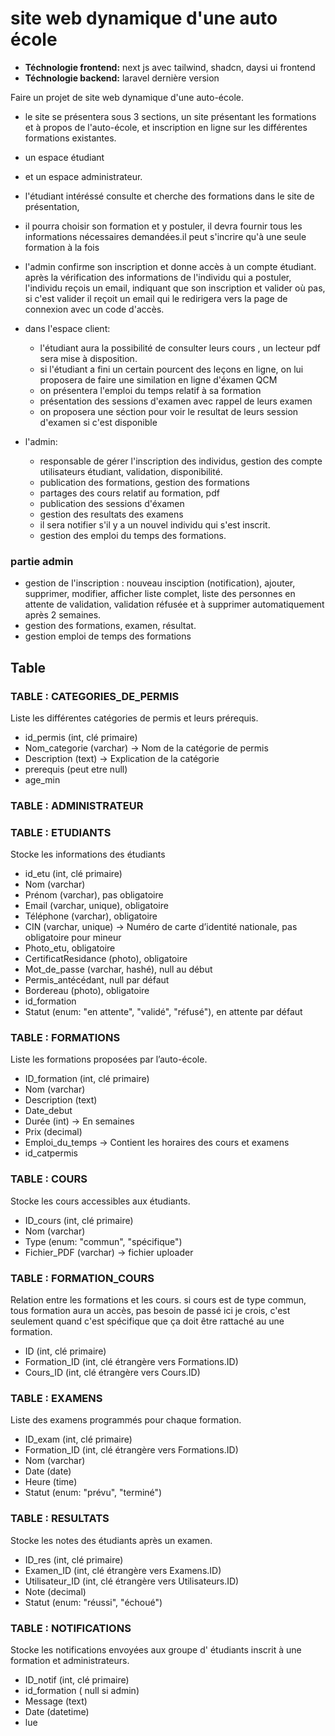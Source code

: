 # site web dynamique d'une auto école

- **Téchnologie frontend:** next js avec tailwind, shadcn, daysi ui frontend
- **Téchnologie backend:** laravel dernière version

Faire un projet de site web dynamique d'une auto-école. 
- le site se présentera sous 3 sections, un site présentant les formations et à propos de l'auto-école, et inscription en ligne sur les différentes formations existantes.
- un espace étudiant
- et un espace administrateur.
- l'étudiant intéréssé consulte et cherche des formations dans le site de présentation, 
- il pourra choisir son formation et y postuler, il devra fournir tous les informations nécessaires demandées.il peut s'incrire qu'à une seule formation à la fois
- l'admin confirme son inscription et donne accès à un compte étudiant. après la vérification des informations de l'individu qui a postuler, l'individu reçois un email, indiquant que son inscription et valider où pas, si c'est valider il reçoit un email qui le redirigera vers la page de connexion avec un code d'accès.
- dans l'espace client:
  - l'étudiant aura la possibilité de consulter leurs cours , un lecteur pdf sera mise à disposition.
  - si l'étudiant a fini un certain pourcent des leçons en ligne, on lui proposera de faire une similation en ligne d'éxamen QCM
  - on présentera l'emploi du temps relatif à sa formation
  - présentation des sessions d'examen avec rappel de leurs examen
  - on proposera une séction pour voir le resultat de leurs session d'examen si c'est disponible

- l'admin:
  - responsable de gérer l'inscription des individus, gestion des compte utilisateurs étudiant, validation, disponibilité.
  - publication des formations, gestion des formations
  - partages des cours relatif au formation, pdf
  - publication des sessions d'éxamen
  - gestion des resultats des examens
  - il sera  notifier s'il y a un nouvel individu qui s'est inscrit.
  - gestion des emploi du temps des formations.


### partie admin
- gestion de l'inscription : nouveau insciption (notification), ajouter, supprimer, modifier, afficher liste complet, liste des personnes en attente de validation, validation réfusée et à supprimer automatiquement après 2 semaines.
- gestion des formations, examen, résultat.
- gestion emploi de temps des formations


## Table 
### TABLE : CATEGORIES_DE_PERMIS
Liste les différentes catégories de permis et leurs prérequis.

- id_permis (int, clé primaire)
- Nom_categorie (varchar) → Nom de la catégorie de permis
- Description (text) → Explication de la catégorie
- prerequis (peut etre null)
- age_min

### TABLE : ADMINISTRATEUR

### TABLE : ETUDIANTS
Stocke les informations des étudiants

* id_etu (int, clé primaire)
* Nom (varchar)
* Prénom (varchar), pas obligatoire
* Email (varchar, unique), obligatoire
* Téléphone (varchar), obligatoire
* CIN (varchar, unique) → Numéro de carte d’identité nationale, pas obligatoire pour mineur
* Photo_etu, obligatoire
* CertificatResidance (photo), obligatoire
* Mot_de_passe (varchar, hashé), null au début
* Permis_antécédant, null par défaut
* Bordereau (photo), obligatoire
* id_formation
* Statut (enum: "en attente", "validé", "réfusé"), en attente par défaut

### TABLE : FORMATIONS
Liste les formations proposées par l’auto-école.

* ID_formation (int, clé primaire)
* Nom (varchar)
* Description (text)
* Date_debut
* Durée (int) → En semaines
* Prix (decimal)
* Emploi_du_temps → Contient les horaires des cours et examens
* id_catpermis


### TABLE : COURS
Stocke les cours accessibles aux étudiants.

* ID_cours (int, clé primaire)
* Nom (varchar)
* Type (enum: "commun", "spécifique")
* Fichier_PDF (varchar) →   fichier uploader

### TABLE : FORMATION_COURS
Relation entre les formations et les cours. si cours est de type commun, tous formation aura un accès, pas besoin de passé ici je crois, c'est seulement quand c'est spécifique que ça doit être rattaché au une formation.

* ID (int, clé primaire)
* Formation_ID (int, clé étrangère vers Formations.ID)
* Cours_ID (int, clé étrangère vers Cours.ID)

### TABLE : EXAMENS
Liste des examens programmés pour chaque formation.

* ID_exam (int, clé primaire)
* Formation_ID (int, clé étrangère vers Formations.ID)
* Nom (varchar)
* Date (date)
* Heure (time)
* Statut (enum: "prévu", "terminé")

### TABLE : RESULTATS

Stocke les notes des étudiants après un examen.

* ID_res (int, clé primaire)
* Examen_ID (int, clé étrangère vers Examens.ID)
* Utilisateur_ID (int, clé étrangère vers Utilisateurs.ID)
* Note (decimal)
* Statut (enum: "réussi", "échoué")

### TABLE : NOTIFICATIONS

Stocke les notifications envoyées aux groupe d' étudiants inscrit à une formation et administrateurs.

* ID_notif (int, clé primaire)
* id_formation ( null si admin)
* Message (text)
* Date (datetime)
* lue



